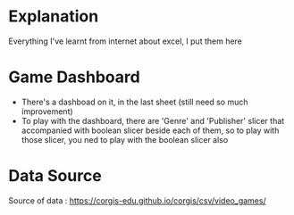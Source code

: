 # Explanation
Everything I've learnt from internet about excel, I put them here

# Game Dashboard
- There's a dashboad on it, in the last sheet (still need so much improvement)
- To play with the dashboard, there are 'Genre' and 'Publisher' slicer that accompanied with boolean slicer beside each of them, so to play with those slicer, you ned to play with the boolean slicer also

# Data Source
Source of data : https://corgis-edu.github.io/corgis/csv/video_games/